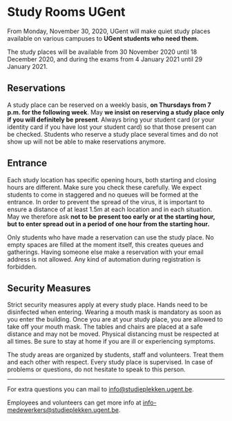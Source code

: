 # Study Rooms UGent

From Monday, November 30, 2020, UGent will make quiet study places available on various campuses to **UGent students who need them.**

The study places will be available from 30 November 2020 until 18 December 2020, and during the exams from 4 January 2021 until 29 January 2021.

## Reservations

A study place can be reserved on a weekly basis, **on Thursdays from 7 p.m. for the following week**. May **we insist on reserving a study place only if you will definitely be present**. Always bring your student card (or your identity card if you have lost your student card) so that those present can be checked. Students who reserve a study place several times and do not show up will not be able to make reservations anymore.

## Entrance

Each study location has specific opening hours, both starting and closing hours are different. Make sure you check these carefully. We expect students to come in staggered and no queues will be formed at the entrance. In order to prevent the spread of the virus, it is important to ensure a distance of at least 1.5m at each location and in each situation. May we therefore ask **not to be present too early or at the starting hour, but to enter spread out in a period of one hour from the starting hour.**

Only students who have made a reservation can use the study place. No empty spaces are filled at the moment itself, this creates queues and gatherings.
Having someone else make a reservation with your email address is not allowed. Any kind of automation during registration is forbidden.

## Security Measures

Strict security measures apply at every study place. Hands need to be disinfected when entering. Wearing a mouth mask is mandatory as soon as you enter the building. Once you are at your study place, you are allowed to take off your mouth mask. The tables and chairs are placed at a safe distance and may not be moved. Physical distancing must be respected at all times. Be sure to stay at home if you are ill or experiencing symptoms.

The study areas are organized by students, staff and volunteers. Treat them and each other with respect. Every study place is supervised. In case of problems or questions, do not hesitate to speak to this person.

<hr>

For extra questions you can mail to [info@studieplekken.ugent.be](mailto:info@studieplekken.ugent.be).

Employees and volunteers can get more info at [info-medewerkers@studieplekken.ugent.be](mailto:info-medewerkers@studieplekken.ugent.be).
